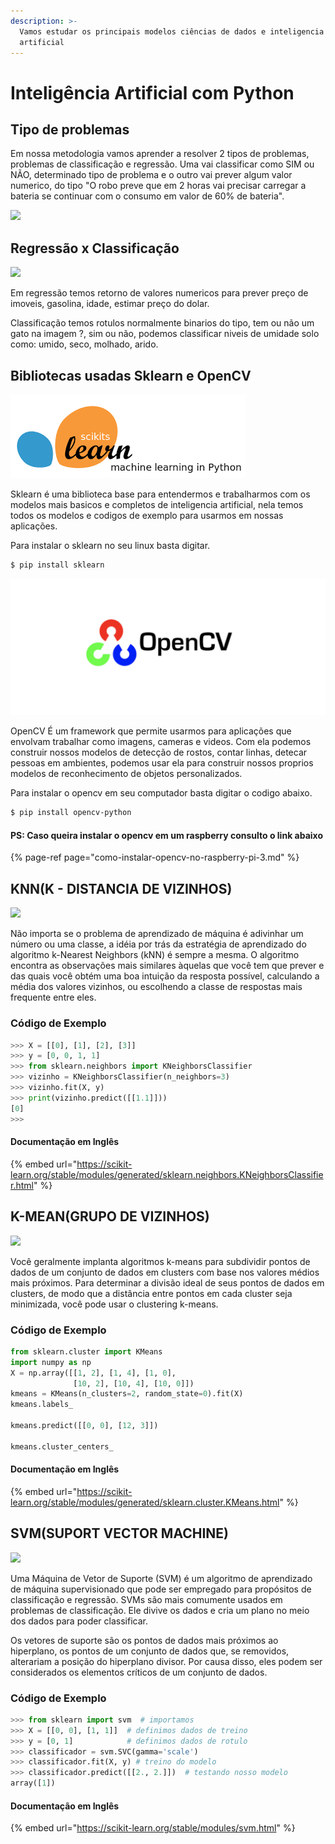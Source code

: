 ```yaml
---
description: >-
  Vamos estudar os principais modelos ciências de dados e inteligencia
  artificial
---
```


# Inteligência Artificial com Python

## Tipo de problemas

Em nossa metodologia vamos aprender a resolver 2 tipos de problemas, problemas de classificação e regressão. Uma vai classificar como SIM ou NÃO, determinado tipo de problema e o outro vai prever algum valor numerico, do tipo "O robo preve que em 2 horas vai precisar carregar a bateria se continuar com o consumo em valor de 60% de bateria".

![](https://i0.wp.com/www.cienciaedados.com/wp-content/uploads/2018/06/ia.png?resize=900%2C572)

## Regressão x Classificação

![](https://cultura.estadao.com.br/blogs/estado-da-arte/wp-content/uploads/sites/426/2018/06/figura1-768x216.jpeg)

Em regressão temos retorno de valores numericos para prever preço de imoveis, gasolina, idade, estimar preço do dolar.

Classificação temos rotulos normalmente binarios do tipo, tem ou não um gato na imagem ?, sim ou não, podemos classificar niveis de umidade solo como: umido, seco, molhado, arido. 

## Bibliotecas usadas Sklearn e OpenCV

![](../../../.gitbook/assets/image%20%282%29.png)

Sklearn é uma biblioteca base para entendermos e trabalharmos com os modelos mais basicos e completos de inteligencia artificial, nela temos todos os modelos e codigos de exemplo para usarmos em nossas aplicações.

Para instalar o sklearn no seu linux basta digitar.

```bash
$ pip install sklearn
```

![](../../../.gitbook/assets/image%20%2818%29.png)

OpenCV É um framework que permite usarmos para aplicações que envolvam trabalhar como imagens, cameras e videos. Com ela podemos construir nossos modelos de detecção de rostos, contar linhas, detecar pessoas em ambientes, podemos usar ela para construir nossos proprios modelos de reconhecimento de objetos personalizados.

Para instalar o opencv em seu computador basta digitar o codigo abaixo.

```bash
$ pip install opencv-python
```

#### PS: Caso queira instalar o opencv em um raspberry consulto o link abaixo

{% page-ref page="como-instalar-opencv-no-raspberry-pi-3.md" %}

## KNN\(K - DISTANCIA DE VIZINHOS\)

![](https://thumbs.gfycat.com/WildSorrowfulChevrotain-size_restricted.gif)

Não importa se o problema de aprendizado de máquina é adivinhar um número ou uma classe, a idéia por trás da estratégia de aprendizado do algoritmo k-Nearest Neighbors \(kNN\) é sempre a mesma. O algoritmo encontra as observações mais similares àquelas que você tem que prever e das quais você obtém uma boa intuição da resposta possível, calculando a média dos valores vizinhos, ou escolhendo a classe de respostas mais frequente entre eles.

### Código de Exemplo

```python
>>> X = [[0], [1], [2], [3]]
>>> y = [0, 0, 1, 1]
>>> from sklearn.neighbors import KNeighborsClassifier
>>> vizinho = KNeighborsClassifier(n_neighbors=3)
>>> vizinho.fit(X, y) 
>>> print(vizinho.predict([[1.1]]))
[0]
>>> 
```

#### Documentação em Inglês

{% embed url="https://scikit-learn.org/stable/modules/generated/sklearn.neighbors.KNeighborsClassifier.html" %}

## K-MEAN\(GRUPO DE VIZINHOS\)

![](https://i.imgur.com/wcpFFiu.gif)

Você geralmente implanta algoritmos k-means para subdividir pontos de dados de um conjunto de dados em clusters com base nos valores médios mais próximos. Para determinar a divisão ideal de seus pontos de dados em clusters, de modo que a distância entre pontos em cada cluster seja minimizada, você pode usar o clustering k-means.

### Código de Exemplo

```python
from sklearn.cluster import KMeans
import numpy as np
X = np.array([[1, 2], [1, 4], [1, 0],
              [10, 2], [10, 4], [10, 0]])
kmeans = KMeans(n_clusters=2, random_state=0).fit(X)
kmeans.labels_

kmeans.predict([[0, 0], [12, 3]])

kmeans.cluster_centers_
```

#### Documentação em Inglês

{% embed url="https://scikit-learn.org/stable/modules/generated/sklearn.cluster.KMeans.html" %}



## SVM\(SUPORT VECTOR MACHINE\)

![](https://miro.medium.com/max/1200/1*Hz76FfcofSRNPLJUZR6YKg.gif)

Uma Máquina de Vetor de Suporte \(SVM\) é um algoritmo de aprendizado de máquina supervisionado que pode ser empregado para propósitos de classificação e regressão. SVMs são mais comumente usados ​​em problemas de classificação. Ele divive os dados e cria um plano no meio dos dados para poder classificar.

Os vetores de suporte são os pontos de dados mais próximos ao hiperplano, os pontos de um conjunto de dados que, se removidos, alterariam a posição do hiperplano divisor. Por causa disso, eles podem ser considerados os elementos críticos de um conjunto de dados.

### Código de Exemplo

```python
>>> from sklearn import svm  # importamos 
>>> X = [[0, 0], [1, 1]]  # definimos dados de treino
>>> y = [0, 1]            # definimos dados de rotulo
>>> classificador = svm.SVC(gamma='scale')
>>> classificador.fit(X, y) # treino do modelo
>>> classificador.predict([[2., 2.]])  # testando nosso modelo
array([1])
```

#### Documentação em Inglês

{% embed url="https://scikit-learn.org/stable/modules/svm.html" %}





